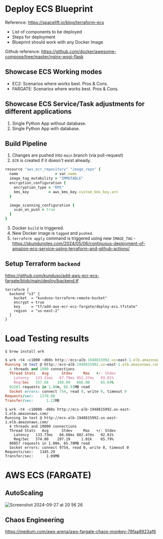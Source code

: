 # Deploy ECS Blueprint

Reference: https://spacelift.io/blog/terraform-ecs

- List of components to be deployed
- Steps for deployment
- Blueprint should work with any Docker Image

Github reference: https://github.com/docker/awesome-compose/tree/master/nginx-wsgi-flask

## Showcase ECS Working modes

- EC2: Scenarios where works best. Pros & Cons.
- FARGATE: Scenarios where works best. Pros & Cons.

## Showcase ECS Service/Task adjustments for different applications

1. Single Python App without database.
2. Single Python App with database.

## Build Pipeline

1. Changes are pushed into `main` branch (via pull-request)
2. `ECR` is created if it doesn't exist already.

```ruby
resource "aws_ecr_repository" "image_repo" {
  name                 = var.name
  image_tag_mutability = "IMMUTABLE"
  encryption_configuration {
    encryption_type = "KMS"
    kms_key         = aws_kms_key.custom_kms_key.arn
  }

  image_scanning_configuration {
    scan_on_push = true
  }
}
```

3. Docker `build` is triggered.
4. New Docker image is `tagged` and `pushed`.
5. `terraform apply` command is triggered using new `IMAGE_TAG` - https://skundunotes.com/2024/05/06/continuous-deployment-of-amazon-ecs-service-using-terraform-and-github-actions/

## Setup Terraform `backend`

https://github.com/kunduso/add-aws-ecr-ecs-fargate/blob/main/deploy/backend.tf

```
terraform {
  backend "s3" {
    bucket  = "kunduso-terraform-remote-bucket"
    encrypt = true
    key     = "tf/add-aws-ecr-ecs-fargate/deploy-ecs.tfstate"
    region  = "us-east-2"
  }
}
```

# Load Testing results

```
$ brew install wrk
```

```ruby
$ wrk -t4 -c1000 -d60s http://ecs-alb-1948815992.us-east-1.elb.amazonaws.com/
Running 1m test @ http://ecs-alb-1948815992.us-east-1.elb.amazonaws.com/
  4 threads and 1000 connections
  Thread Stats   Avg      Stdev     Max   +/- Stdev
    Latency   133.31ms   67.79ms 952.37ms   93.81%
    Req/Sec   357.66    160.09   666.00     65.64%
  82281 requests in 1.00m, 66.93MB read
  Socket errors: connect 754, read 0, write 0, timeout 0
Requests/sec:   1370.80
Transfer/sec:      1.12MB
```

```
$ wrk -t4 -c10000 -d60s http://ecs-alb-1948815992.us-east-1.elb.amazonaws.com/
Running 1m test @ http://ecs-alb-1948815992.us-east-1.elb.amazonaws.com/
  4 threads and 10000 connections
  Thread Stats   Avg      Stdev     Max   +/- Stdev
    Latency   133.73ms   66.60ms 882.47ms   92.01%
    Req/Sec   374.00    297.19     1.01k    65.79%
  80857 requests in 1.00m, 65.78MB read
  Socket errors: connect 9754, read 0, write 0, timeout 0
Requests/sec:   1345.29
Transfer/sec:      1.09MB
```

# AWS ECS (FARGATE)

## AutoScaling

![Screenshot 2024-09-27 at 20 56 26](https://github.com/user-attachments/assets/863f879d-0460-4e1e-b03c-db883ea49283)

## Chaos Engineering

https://medium.com/aws-arena/aws-fargate-chaos-monkey-78faa8923af6
